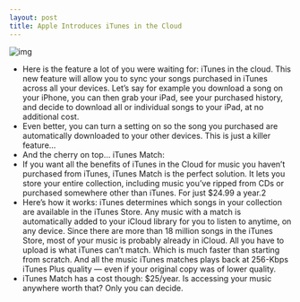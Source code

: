 ```yaml
---
layout: post
title: Apple Introduces iTunes in the Cloud
---
```

![img](http://media.idownloadblog.com/wp-content/uploads/2011/06/iTunes-in-the-Cloud.png)
* Here is the feature a lot of you were waiting for: iTunes in the cloud. This new feature will allow you to sync your songs purchased in iTunes across all your devices. Let’s say for example you download a song on your iPhone, you can then grab your iPad, see your purchased history, and decide to download all or individual songs to your iPad, at no additional cost.
* Even better, you can turn a setting on so the song you purchased are automatically downloaded to your other devices. This is just a killer feature…
* And the cherry on top… iTunes Match:
* If you want all the benefits of iTunes in the Cloud for music you haven’t purchased from iTunes, iTunes Match is the perfect solution. It lets you store your entire collection, including music you’ve ripped from CDs or purchased somewhere other than iTunes. For just $24.99 a year.2
* Here’s how it works: iTunes determines which songs in your collection are available in the iTunes Store. Any music with a match is automatically added to your iCloud library for you to listen to anytime, on any device. Since there are more than 18 million songs in the iTunes Store, most of your music is probably already in iCloud. All you have to upload is what iTunes can’t match. Which is much faster than starting from scratch. And all the music iTunes matches plays back at 256-Kbps iTunes Plus quality — even if your original copy was of lower quality.
* iTunes Match has a cost though: $25/year. Is accessing your music anywhere worth that? Only you can decide.

